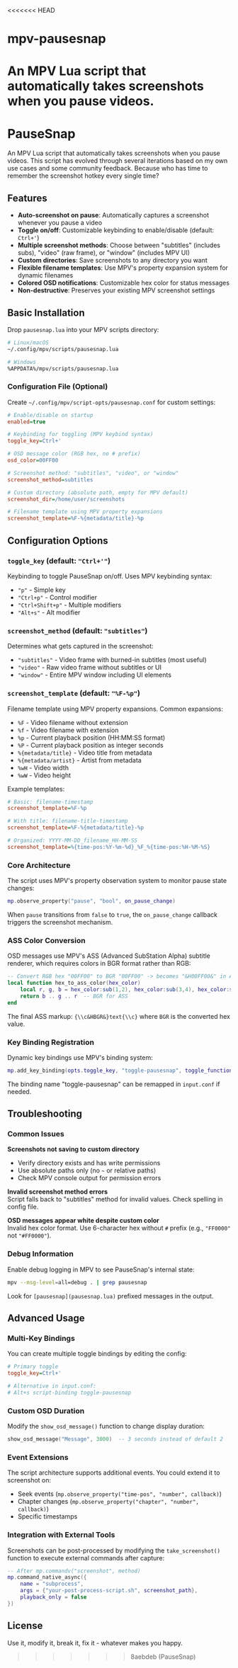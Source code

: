 <<<<<<< HEAD
# mpv-pausesnap
An MPV Lua script that automatically takes screenshots when you pause videos.
=======
# PauseSnap

An MPV Lua script that automatically takes screenshots when you pause videos. This script has evolved through several iterations based on my own use cases and some community feedback. Because who has time to remember the screenshot hotkey every single time?

## Features

- **Auto-screenshot on pause**: Automatically captures a screenshot whenever you pause a video
- **Toggle on/off**: Customizable keybinding to enable/disable (default: `Ctrl+'`)  
- **Multiple screenshot methods**: Choose between "subtitles" (includes subs), "video" (raw frame), or "window" (includes MPV UI)
- **Custom directories**: Save screenshots to any directory you want
- **Flexible filename templates**: Use MPV's property expansion system for dynamic filenames
- **Colored OSD notifications**: Customizable hex color for status messages
- **Non-destructive**: Preserves your existing MPV screenshot settings


## Basic Installation

Drop `pausesnap.lua` into your MPV scripts directory:

```bash
# Linux/macOS
~/.config/mpv/scripts/pausesnap.lua

# Windows
%APPDATA%/mpv/scripts/pausesnap.lua
```

### Configuration File (Optional)

Create `~/.config/mpv/script-opts/pausesnap.conf` for custom settings:

```ini
# Enable/disable on startup
enabled=true

# Keybinding for toggling (MPV keybind syntax)
toggle_key=Ctrl+'

# OSD message color (RGB hex, no # prefix)
osd_color=00FF00

# Screenshot method: "subtitles", "video", or "window"  
screenshot_method=subtitles

# Custom directory (absolute path, empty for MPV default)
screenshot_dir=/home/user/screenshots

# Filename template using MPV property expansions
screenshot_template=%F-%{metadata/title}-%p
```

## Configuration Options

### `toggle_key` (default: `"Ctrl+'"`)
Keybinding to toggle PauseSnap on/off. Uses MPV keybinding syntax:
- `"p"` - Simple key
- `"Ctrl+p"` - Control modifier
- `"Ctrl+Shift+p"` - Multiple modifiers  
- `"Alt+s"` - Alt modifier

### `screenshot_method` (default: `"subtitles"`)
Determines what gets captured in the screenshot:
- `"subtitles"` - Video frame with burned-in subtitles (most useful)
- `"video"` - Raw video frame without subtitles or UI
- `"window"` - Entire MPV window including UI elements


### `screenshot_template` (default: `"%F-%p"`)
Filename template using MPV property expansions. Common expansions:
- `%F` - Video filename without extension
- `%f` - Video filename with extension
- `%p` - Current playback position (HH:MM:SS format)
- `%P` - Current playback position as integer seconds
- `%{metadata/title}` - Video title from metadata
- `%{metadata/artist}` - Artist from metadata
- `%wH` - Video width
- `%wW` - Video height

Example templates:
```ini
# Basic: filename-timestamp
screenshot_template=%F-%p

# With title: filename-title-timestamp  
screenshot_template=%F-%{metadata/title}-%p

# Organized: YYYY-MM-DD_filename_HH-MM-SS
screenshot_template=%{time-pos:%Y-%m-%d}_%F_%{time-pos:%H-%M-%S}
```

### Core Architecture

The script uses MPV's property observation system to monitor pause state changes:

```lua
mp.observe_property("pause", "bool", on_pause_change)
```

When `pause` transitions from `false` to `true`, the `on_pause_change` callback triggers the screenshot mechanism.

### ASS Color Conversion

OSD messages use MPV's ASS (Advanced SubStation Alpha) subtitle renderer, which requires colors in BGR format rather than RGB:

```lua
-- Convert RGB hex "00FF00" to BGR "00FF00" -> becomes "&H00FF00&" in ASS
local function hex_to_ass_color(hex_color)
    local r, g, b = hex_color:sub(1,2), hex_color:sub(3,4), hex_color:sub(5,6)
    return b .. g .. r  -- BGR for ASS
end
```

The final ASS markup: `{\\c&HBGR&}text{\\c}` where `BGR` is the converted hex value.

### Key Binding Registration

Dynamic key bindings use MPV's binding system:

```lua
mp.add_key_binding(opts.toggle_key, "toggle-pausesnap", toggle_function)
```

The binding name "toggle-pausesnap" can be remapped in `input.conf` if needed.


## Troubleshooting

### Common Issues
**Screenshots not saving to custom directory**  
- Verify directory exists and has write permissions
- Use absolute paths only (no `~` or relative paths)
- Check MPV console output for permission errors

**Invalid screenshot method errors**  
Script falls back to "subtitles" method for invalid values. Check spelling in config file.

**OSD messages appear white despite custom color**  
Invalid hex color format. Use 6-character hex without `#` prefix (e.g., `"FF0000"` not `"#FF0000"`).

### Debug Information

Enable debug logging in MPV to see PauseSnap's internal state:

```bash
mpv --msg-level=all=debug . | grep pausesnap
```

Look for `[pausesnap](pausesnap.lua)` prefixed messages in the output.
## Advanced Usage
### Multi-Key Bindings

You can create multiple toggle bindings by editing the config:

```ini
# Primary toggle
toggle_key=Ctrl+'

# Alternative in input.conf:
# Alt+s script-binding toggle-pausesnap
```

### Custom OSD Duration

Modify the `show_osd_message()` function to change display duration:

```lua
show_osd_message("Message", 3000)  -- 3 seconds instead of default 2
```

### Event Extensions

The script architecture supports additional events. You could extend it to screenshot on:
- Seek events (`mp.observe_property("time-pos", "number", callback)`)
- Chapter changes (`mp.observe_property("chapter", "number", callback)`)  
- Specific timestamps

### Integration with External Tools

Screenshots can be post-processed by modifying the `take_screenshot()` function to execute external commands after capture:

```lua
-- After mp.commandv("screenshot", method)
mp.command_native_async({
    name = "subprocess",
    args = {"your-post-process-script.sh", screenshot_path},
    playback_only = false
})
```

## License
Use it, modify it, break it, fix it - whatever makes you happy.
>>>>>>> 8aebdeb (PauseSnap)
